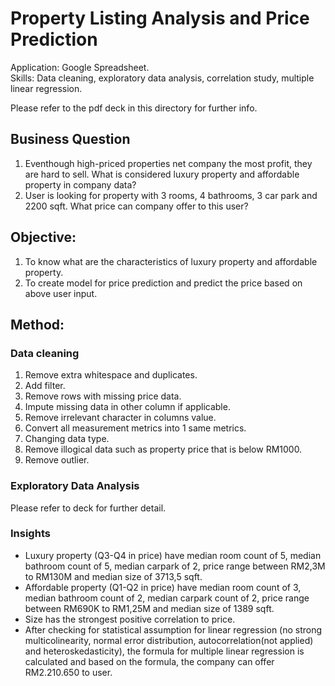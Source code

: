 # Property Listing Analysis and Price Prediction
Application: Google Spreadsheet.\
Skills: Data cleaning, exploratory data analysis, correlation study, multiple linear regression.

Please refer to the pdf deck in this directory for further info.

## Business Question
1. Eventhough high-priced properties net company the most profit, they are hard to sell. What is considered luxury property and affordable property in company data?
2. User is looking for property with 3 rooms, 4 bathrooms, 3 car park and 2200 sqft. What price can company offer to this user?

## Objective:
1. To know what are the characteristics of luxury property and affordable property.
2. To create model for price prediction and predict the price based on above user input.

## Method:
### Data cleaning
1. Remove extra whitespace and duplicates.
2. Add filter.
3. Remove rows with missing price data.
4. Impute missing data in other column if applicable.
5. Remove irrelevant character in columns value.
6. Convert all measurement metrics into 1 same metrics.
7. Changing data type.
8. Remove illogical data such as property price that is below RM1000.
9. Remove outlier.

### Exploratory Data Analysis
Please refer to deck for further detail.

### Insights
- Luxury property (Q3-Q4 in price) have median room count of 5, median bathroom count of 5, median carpark of 2, price range between RM2,3M to RM130M and median size of 3713,5 sqft.
- Affordable property (Q1-Q2 in price) have median room count of 3, median bathroom count of 2, median carpark count of 2, price range between RM690K to RM1,25M and median size of 1389 sqft.
- Size has the strongest positive correlation to price.
- After checking for statistical assumption for linear regression (no strong multicolinearity, normal error distribution, autocorrelation(not applied) and heteroskedasticity), the formula for multiple linear regression is calculated and based on the formula, the company can offer RM2.210.650 to user.

